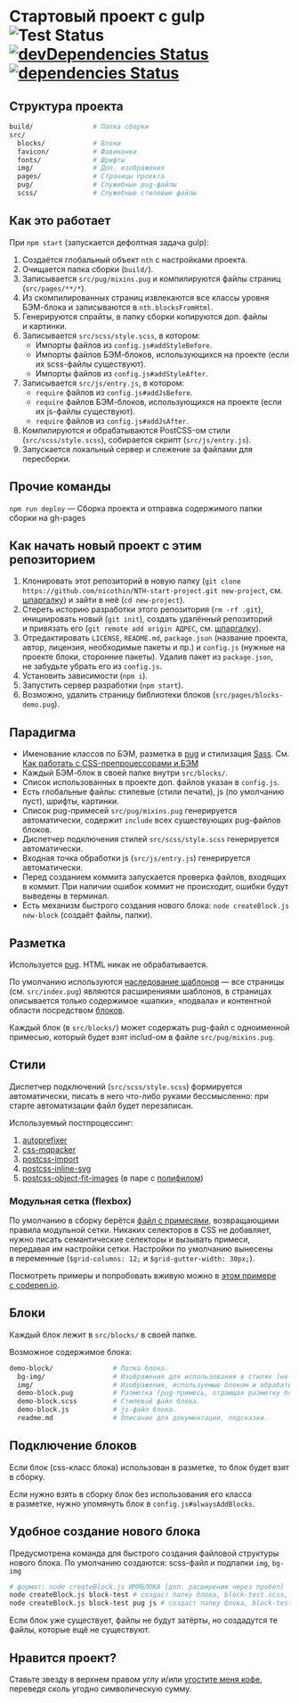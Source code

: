 # Стартовый проект с gulp  ![Test Status](https://travis-ci.org/nicothin/NTH-start-project.svg?branch=master) [![devDependencies Status](https://david-dm.org/nicothin/NTH-start-project/dev-status.svg)](https://david-dm.org/nicothin/NTH-start-project?type=dev) [![dependencies Status](https://david-dm.org/nicothin/NTH-start-project/status.svg)](https://david-dm.org/nicothin/NTH-start-project)


## Структура проекта

```bash
build/               # Папка сборки
src/
  blocks/            # Блоки
  favicon/           # Фавиконки
  fonts/             # Шрифты
  img/               # Доп. изображения
  pages/             # Страницы проекта
  pug/               # Служебные pug-файлы
  scss/              # Служебные стилевые файлы
```


## Как это работает

При `npm start` (запускается дефолтная задача gulp):

1. Создаётся глобальный объект `nth` с настройками проекта.
5. Очищается папка сборки (`build/`).
5. Записывается `src/pug/mixins.pug` и компилируются файлы страниц (`src/pages/**/*`).
5. Из скомпилированных страниц извлекаются все классы уровня БЭМ-блока и записываются в `nth.blocksFromHtml`.
5. Генерируются спрайты, в папку сборки копируются доп. файлы и картинки.
5. Записывается `src/scss/style.scss`, в котором:
    - Импорты файлов из `config.js#addStyleBefore`.
    - Импорты файлов БЭМ-блоков, использующихся на проекте (если их scss-файлы существуют).
    - Импорты файлов из `config.js#addStyleAfter`.
5. Записывается `src/js/entry.js`, в котором:
    - `require` файлов из `config.js#addJsBefore`.
    - `require` файлов БЭМ-блоков, использующихся на проекте (если их js-файлы существуют).
    - `require` файлов из `config.js#addJsAfter`.
5. Компилируются и обрабатываются PostCSS-ом стили (`src/scss/style.scss`), собирается скрипт (`src/js/entry.js`).
5. Запускается локальный сервер и слежение за файлами для пересборки.


## Прочие команды

`npm run deploy` — Сборка проекта и отправка содержимого папки сборки на gh-pages


## Как начать новый проект c этим репозиторием

1. Клонировать этот репозиторий в новую папку (`git clone https://github.com/nicothin/NTH-start-project.git new-project`, см. [шпаргалку](https://github.com/nicothin/web-development/tree/master/git#%D0%9A%D0%BB%D0%BE%D0%BD%D0%B8%D1%80%D0%BE%D0%B2%D0%B0%D0%BD%D0%B8%D0%B5-%D1%80%D0%B5%D0%BF%D0%BE%D0%B7%D0%B8%D1%82%D0%BE%D1%80%D0%B8%D1%8F)) и зайти в неё (`cd new-project`).
2. Стереть историю разработки этого репозитория (`rm -rf .git`), инициировать новый (`git init`), создать удалённый репозиторий и привязать его (`git remote add origin АДРЕС`, см. [шпаргалку](https://github.com/nicothin/web-development/tree/master/git#%D0%A3%D0%B4%D0%B0%D0%BB%D1%91%D0%BD%D0%BD%D1%8B%D0%B5-%D1%80%D0%B5%D0%BF%D0%BE%D0%B7%D0%B8%D1%82%D0%BE%D1%80%D0%B8%D0%B8)).
3. Отредактировать `LICENSE`, `README.md`, `package.json` (название проекта, автор, лицензия, необходимые пакеты и пр.) и `config.js` (нужные на проекте блоки, сторонние пакеты). Удалив пакет из `package.json`, не забудьте убрать его из `config.js`.
4. Установить зависимости (`npm i`).
5. Запустить сервер разработки (`npm start`).
6. Возможно, удалить страницу библиотеки блоков (`src/pages/blocks-demo.pug`).


## Парадигма

- Именование классов по БЭМ, разметка в [pug](https://pugjs.org/) и стилизация [Sass](http://sass-lang.com/). См. [Как работать с CSS-препроцессорами и БЭМ](http://nicothin.github.io/idiomatic-pre-CSS/)
- Каждый БЭМ-блок в своей папке внутри `src/blocks/`.
- Список использованных в проекте доп. файлов указан в `config.js`.
- Есть глобальные файлы: стилевые (стили печати), js (по умолчанию пуст), шрифты, картинки.
- Список pug-примесей `src/pug/mixins.pug` генерируется автоматически, содержит `include` всех существующих pug-файлов блоков.
- Диспетчер подключения стилей `src/scss/style.scss` генерируется автоматически.
- Входная точка обработки js (`src/js/entry.js`) генерируется автоматически.
- Перед созданием коммита запускается проверка файлов, входящих в коммит. При наличии ошибок коммит не происходит, ошибки будут выведены в терминал.
- Есть механизм быстрого создания нового блока: `node createBlock.js new-block` (создаёт файлы, папки).


## Разметка

Используется [pug](https://pugjs.org/api/getting-started.html). HTML никак не обрабатывается.

По умолчанию используются [наследование шаблонов](https://pugjs.org/language/inheritance.html) — все страницы (см. `src/index.pug`) являются расширениями шаблонов, в страницах описывается только содержимое «шапки», «подвала» и контентной области посредством [блоков](https://pugjs.org/language/inheritance.html#block-append-prepend).

Каждый блок (в `src/blocks/`) может содержать pug-файл с одноименной примесью, который будет взят includ-ом в файле `src/pug/mixins.pug`.


## Стили

Диспетчер подключений (`src/scss/style.scss`) формируется автоматически, писать в него что-либо руками бессмысленно: при старте автоматизации файл будет перезаписан.

Используемый постпроцессинг:

1. [autoprefixer](https://github.com/postcss/autoprefixer)
2. [css-mqpacker](https://github.com/hail2u/node-css-mqpacker)
3. [postcss-import](https://github.com/postcss/postcss-import)
4. [postcss-inline-svg](https://github.com/TrySound/postcss-inline-svg)
6. [postcss-object-fit-images](https://github.com/ronik-design/postcss-object-fit-images) (в паре с [полифилом](https://github.com/bfred-it/object-fit-images))


### Модульная сетка (flexbox)

По умолчанию в сборку берётся [файл с примесями](https://github.com/nicothin/NTH-start-project/blob/master/src/scss/mixins/grid-mixins.scss), возвращающими правила модульной сетки. Никаких селекторов в CSS не добавляет, нужно писать семантические селекторы и вызывать примеси, передавая им настройки сетки. Настройки по умолчанию вынесены в переменные (`$grid-columns: 12;` и `$grid-gutter-width: 30px;`).

Посмотреть примеры и попробовать вживую можно в [этом примере с codepen.io](https://codepen.io/nicothin/pen/aJEOwE?editors=1100).


## Блоки

Каждый блок лежит в `src/blocks/` в своей папке.

Возможное содержимое блока:

```bash
demo-block/               # Папка блока.
  bg-img/                 # Изображения для использования в стилях (не обрабатываются автоматикой сборки).
  img/                    # Изображения, используемые блоком и обрабатываемые автоматикой сборки.
  demo-block.pug          # Разметка (pug-примесь, отдающая разметку блока, описание API примеси).
  demo-block.scss         # Стилевой файл блока.
  demo-block.js           # js-файл блока.
  readme.md               # Описание для документации, подсказки.
```


## Подключение блоков

Если блок (css-класс блока) использован в разметке, то блок будет взят в сборку.

Если нужно взять в сборку блок без использования его класса в разметке, нужно упомянуть блок в `config.js#alwaysAddBlocks`.


## Удобное создание нового блока

Предусмотрена команда для быстрого создания файловой структуры нового блока. По умолчанию создаются: scss-файл и подпапки `img`, `bg-img`

```bash
# формат: node createBlock.js ИМЯБЛОКА [доп. расширения через пробел]
node createBlock.js block-test # создаст папку блока, block-test.scss, подпапки img/ и bg-img/ для этого блока
node createBlock.js block-test pug js # создаст папку блока, block-test.scss, block-test.pug, block-test.js, подпапки img/ и bg-img/ для этого блока
```

Если блок уже существует, файлы не будут затёрты, но создадутся те файлы, которые ещё не существуют.


## Нравится проект?

Ставьте звезду в верхнем правом углу и/или [угостите меня кофе](https://money.yandex.ru/to/41001252765094), переведя сколь угодно символическую сумму.
